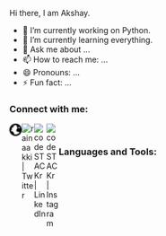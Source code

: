 Hi there, I am Akshay.


- 🔭 I’m currently working on Python.
- 🌱 I’m currently learning everything.
- 💬 Ask me about ...
- 📫 How to reach me: ...
- 😄 Pronouns: ...
- ⚡ Fun fact: ...

### Connect with me:

[<img align="left" alt="akshayraina.000webhostapp.com" width="22px" src="https://raw.githubusercontent.com/iconic/open-iconic/master/svg/globe.svg" />](https://akshayraina.000webhostapp.com)
[<img align="left" alt="rainaakki | Twitter" width="22px" src="https://cdn.jsdelivr.net/npm/simple-icons@v3/icons/twitter.svg" />](https://twitter.com/rainaakki)
[<img align="left" alt="codeSTACKr | LinkedIn" width="22px" src="https://cdn.jsdelivr.net/npm/simple-icons@v3/icons/linkedin.svg" />](https://www.linkedin.com/in/akshayraina393/)
[<img align="left" alt="codeSTACKr | Instagram" width="22px" src="https://cdn.jsdelivr.net/npm/simple-icons@v3/icons/instagram.svg" />](https://www.instagram.com/akshay_raina_/)
<br />

### Languages and Tools:

